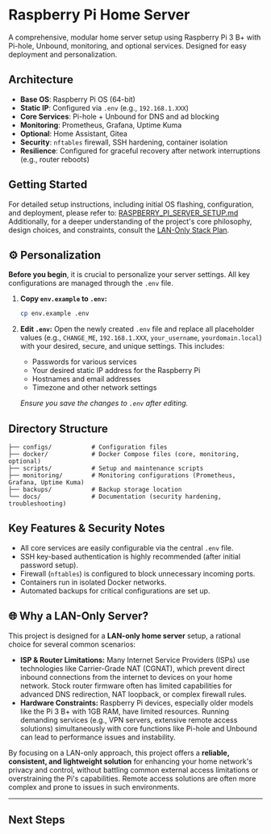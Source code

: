 # Raspberry Pi Home Server

A comprehensive, modular home server setup using Raspberry Pi 3 B+ with Pi-hole, Unbound, monitoring, and optional services. Designed for easy deployment and personalization.

## Architecture

- **Base OS**: Raspberry Pi OS (64-bit)
- **Static IP**: Configured via `.env` (e.g., `192.168.1.XXX`)
- **Core Services**: Pi-hole + Unbound for DNS and ad blocking
- **Monitoring**: Prometheus, Grafana, Uptime Kuma
- **Optional**: Home Assistant, Gitea
- **Security**: `nftables` firewall, SSH hardening, container isolation
- **Resilience**: Configured for graceful recovery after network interruptions (e.g., router reboots)

## Getting Started

For detailed setup instructions, including initial OS flashing, configuration, and deployment, please refer to: [RASPBERRY_PI_SERVER_SETUP.md](RASPBERRY_PI_SERVER_SETUP.md)
Additionally, for a deeper understanding of the project's core philosophy, design choices, and constraints, consult the [LAN-Only Stack Plan](docs/LAN_ONLY_STACK_PLAN.md).

## ⚙️ Personalization

**Before you begin**, it is crucial to personalize your server settings. All key configurations are managed through the `.env` file.

1.  **Copy `env.example` to `.env`:**

    ```bash
    cp env.example .env
    ```

2.  **Edit `.env`:** Open the newly created `.env` file and replace all placeholder values (e.g., `CHANGE_ME`, `192.168.1.XXX`, `your_username`, `yourdomain.local`) with your desired, secure, and unique settings. This includes:

    - Passwords for various services
    - Your desired static IP address for the Raspberry Pi
    - Hostnames and email addresses
    - Timezone and other network settings

    _Ensure you save the changes to `.env` after editing._

## Directory Structure

```
├── configs/           # Configuration files
├── docker/            # Docker Compose files (core, monitoring, optional)
├── scripts/           # Setup and maintenance scripts
├── monitoring/        # Monitoring configurations (Prometheus, Grafana, Uptime Kuma)
├── backups/           # Backup storage location
└── docs/              # Documentation (security hardening, troubleshooting)
```

## Key Features & Security Notes

- All core services are easily configurable via the central `.env` file.
- SSH key-based authentication is highly recommended (after initial password setup).
- Firewall (`nftables`) is configured to block unnecessary incoming ports.
- Containers run in isolated Docker networks.
- Automated backups for critical configurations are set up.

## 🌐 Why a LAN-Only Server?

This project is designed for a **LAN-only home server** setup, a rational choice for several common scenarios:

-   **ISP & Router Limitations:** Many Internet Service Providers (ISPs) use technologies like Carrier-Grade NAT (CGNAT), which prevent direct inbound connections from the internet to devices on your home network. Stock router firmware often has limited capabilities for advanced DNS redirection, NAT loopback, or complex firewall rules.
-   **Hardware Constraints:** Raspberry Pi devices, especially older models like the Pi 3 B+ with 1GB RAM, have limited resources. Running demanding services (e.g., VPN servers, extensive remote access solutions) simultaneously with core functions like Pi-hole and Unbound can lead to performance issues and instability.

By focusing on a LAN-only approach, this project offers a **reliable, consistent, and lightweight solution** for enhancing your home network's privacy and control, without battling common external access limitations or overstraining the Pi's capabilities. Remote access solutions are often more complex and prone to issues in such environments.

---

## Next Steps
